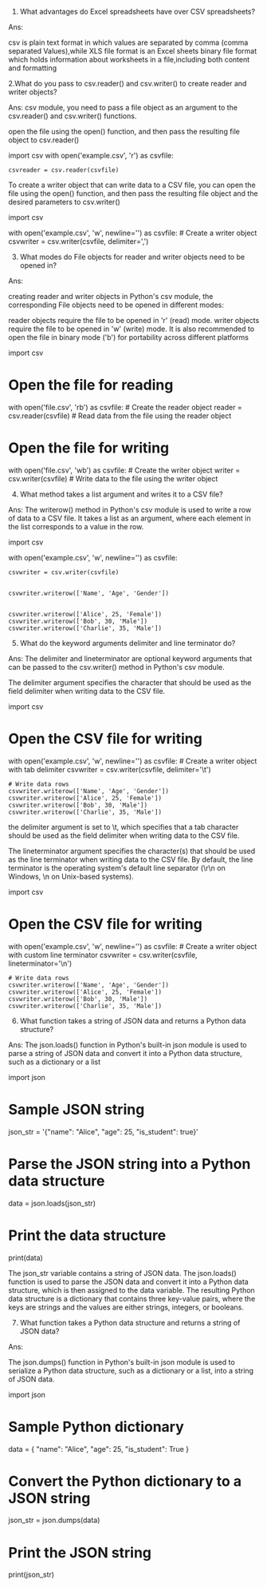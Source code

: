 1. What advantages do Excel spreadsheets have over CSV spreadsheets?

Ans:

csv is plain text format in which values are separated by comma (comma separated Values),while XLS file format is an Excel sheets binary file format which holds information about worksheets in a file,including both content and formatting 

2.What do you pass to csv.reader() and csv.writer() to create reader and writer objects?

Ans:
 csv module, you need to pass a file object as an argument to the csv.reader() and csv.writer() functions.
 
 open the file using the open() function, and then pass the resulting file object to csv.reader()
 
import csv
with open('example.csv', 'r') as csvfile:
   
    csvreader = csv.reader(csvfile)

To create a writer object that can write data to a CSV file, you can open the file using the open() function, and then pass the resulting file object and the desired parameters to csv.writer()

import csv


with open('example.csv', 'w', newline='') as csvfile:
    # Create a writer object
    csvwriter = csv.writer(csvfile, delimiter=',')


3. What modes do File objects for reader and writer objects need to be opened in?

Ans:

creating reader and writer objects in Python's csv module, the corresponding File objects need to be opened in different modes:

reader objects require the file to be opened in 'r' (read) mode.
writer objects require the file to be opened in 'w' (write) mode.
It is also recommended to open the file in binary mode ('b') for portability across different platforms

import csv

# Open the file for reading
with open('file.csv', 'rb') as csvfile:
    # Create the reader object
    reader = csv.reader(csvfile)
    # Read data from the file using the reader object

# Open the file for writing
with open('file.csv', 'wb') as csvfile:
    # Create the writer object
    writer = csv.writer(csvfile)
    # Write data to the file using the writer object

4. What method takes a list argument and writes it to a CSV file?

Ans:
The writerow() method in Python's csv module is used to write a row of data to a CSV file. It takes a list as an argument, where each element in the list corresponds to a value in the row.

import csv


with open('example.csv', 'w', newline='') as csvfile:
    
    csvwriter = csv.writer(csvfile)
    
   
    csvwriter.writerow(['Name', 'Age', 'Gender'])
    
  
    csvwriter.writerow(['Alice', 25, 'Female'])
    csvwriter.writerow(['Bob', 30, 'Male'])
    csvwriter.writerow(['Charlie', 35, 'Male'])

5. What do the keyword arguments delimiter and line terminator do?

Ans:
The delimiter and lineterminator are optional keyword arguments that can be passed to the csv.writer() method in Python's csv module.

The delimiter argument specifies the character that should be used as the field delimiter when writing data to the CSV file.

import csv

# Open the CSV file for writing
with open('example.csv', 'w', newline='') as csvfile:
    # Create a writer object with tab delimiter
    csvwriter = csv.writer(csvfile, delimiter='\t')
    
    # Write data rows
    csvwriter.writerow(['Name', 'Age', 'Gender'])
    csvwriter.writerow(['Alice', 25, 'Female'])
    csvwriter.writerow(['Bob', 30, 'Male'])
    csvwriter.writerow(['Charlie', 35, 'Male'])


the delimiter argument is set to \t, which specifies that a tab character should be used as the field delimiter when writing data to the CSV file.

The lineterminator argument specifies the character(s) that should be used as the line terminator when writing data to the CSV file. By default, the line terminator is the operating system's default line separator (\r\n on Windows, \n on Unix-based systems).

import csv

# Open the CSV file for writing
with open('example.csv', 'w', newline='') as csvfile:
    # Create a writer object with custom line terminator
    csvwriter = csv.writer(csvfile, lineterminator='\n')
    
    # Write data rows
    csvwriter.writerow(['Name', 'Age', 'Gender'])
    csvwriter.writerow(['Alice', 25, 'Female'])
    csvwriter.writerow(['Bob', 30, 'Male'])
    csvwriter.writerow(['Charlie', 35, 'Male'])

6. What function takes a string of JSON data and returns a Python data structure?

Ans:
The json.loads() function in Python's built-in json module is used to parse a string of JSON data and convert it into a Python data structure, such as a dictionary or a list

import json

# Sample JSON string
json_str = '{"name": "Alice", "age": 25, "is_student": true}'

# Parse the JSON string into a Python data structure
data = json.loads(json_str)

# Print the data structure
print(data)


The json_str variable contains a string of JSON data. The json.loads() function is used to parse the JSON data and convert it into a Python data structure, which is then assigned to the data variable. The resulting Python data structure is a dictionary that contains three key-value pairs, where the keys are strings and the values are either strings, integers, or booleans.

7. What function takes a Python data structure and returns a string of JSON data?

Ans:

The json.dumps() function in Python's built-in json module is used to serialize a Python data structure, such as a dictionary or a list, into a string of JSON data.

import json

# Sample Python dictionary
data = {
    "name": "Alice",
    "age": 25,
    "is_student": True
}

# Convert the Python dictionary to a JSON string
json_str = json.dumps(data)

# Print the JSON string
print(json_str)


```python

```
